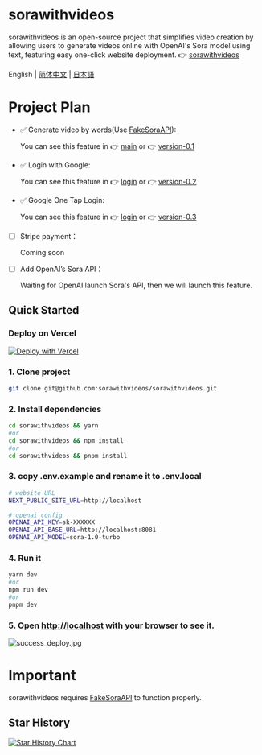 # sorawithvideos
sorawithvideos is an open-source project that simplifies video creation by allowing users to generate videos online with OpenAI's Sora model using text, featuring easy one-click website deployment.
👉 [sorawithvideos](https://sorawithvideos.com)

English | [简体中文](https://github.com/sorawithvideos/sorawithvideos/blob/main/README.zh-CN.md) | [日本語](https://github.com/sorawithvideos/sorawithvideos/blob/main/README.ja-JP.md)


# Project Plan
- ✅ Generate video by words(Use [FakeSoraAPI](https://github.com/sorawithvideos/FakeSoraAPI)):

  You can see this feature in 👉 [main](https://github.com/sorawithvideos/sorawithvideos/tree/main) or 👉 [version-0.1](https://github.com/sorawithvideos/sorawithvideos/tree/version-0.1)

- ✅ Login with Google:

  You can see this feature in 👉 [login](https://github.com/sorawithvideos/sorawithvideos/tree/login) or 👉 [version-0.2](https://github.com/sorawithvideos/sorawithvideos/tree/version-0.2)

- ✅ Google One Tap Login:

  You can see this feature in 👉 [login](https://github.com/sorawithvideos/sorawithvideos/tree/login) or 👉 [version-0.3](https://github.com/sorawithvideos/sorawithvideos/tree/version-0.3)

- [ ] Stripe payment：

  Coming soon

- [ ] Add OpenAI’s Sora API：

  Waiting for OpenAI launch Sora's API, then we will launch this feature.


## Quick Started

### Deploy on Vercel
[![Deploy with Vercel](https://vercel.com/button)](https://vercel.com/new/clone?repository-url=https%3A%2F%2Fgithub.com%2FSoraWebui%2FSoraWebui&project-name=sorawithvideos&repository-name=sorawithvideos&external-id=https%3A%2F%2Fgithub.com%2FSoraWebui%2FSoraWebui%2Ftree%2Fmain)

### 1. Clone project

```bash
git clone git@github.com:sorawithvideos/sorawithvideos.git
```

### 2. Install dependencies

```bash
cd sorawithvideos && yarn
#or
cd sorawithvideos && npm install
#or
cd sorawithvideos && pnpm install
```

### 3. copy .env.example and rename it to .env.local

```bash
# website URL
NEXT_PUBLIC_SITE_URL=http://localhost

# openai config
OPENAI_API_KEY=sk-XXXXXX
OPENAI_API_BASE_URL=http://localhost:8081
OPENAI_API_MODEL=sora-1.0-turbo
```

### 4. Run it

```bash
yarn dev
#or
npm run dev
#or
pnpm dev
```

### 5. Open [http://localhost](http://localhost) with your browser to see it.
![success_deploy.jpg](https://sorawithvideos.com/success_deploy.jpg)


# Important
sorawithvideos requires [FakeSoraAPI](https://github.com/sorawithvideos/FakeSoraAPI) to function properly.


## Star History

[![Star History Chart](https://api.star-history.com/svg?repos=sorawithvideos/sorawithvideos&type=Date)](https://star-history.com/#sorawithvideos/sorawithvideos&Date)
